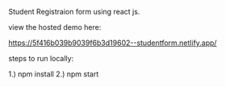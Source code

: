 Student Registraion form using react js.



view the hosted demo here:

https://5f416b039b9039f6b3d19602--studentform.netlify.app/





steps to run locally:

1.) npm install
2.) npm start



